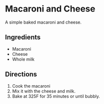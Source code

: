 # Macaroni and Cheese
A simple baked macaroni and cheese.
## Ingredients
* Macaroni
* Cheese
* Whole milk
## Directions
1. Cook the macaroni
1. Mix it with the cheese and milk.
1. Bake at 325F for 35 minutes or until bubbly.
